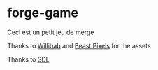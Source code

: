 # forge-game

Ceci est un petit jeu de merge

Thanks to [Willibab](https://willibab.itch.io/) and [Beast Pixels](https://beast-pixels.itch.io/) for the assets

Thanks to [SDL](https://libsdl.org/index.php)
